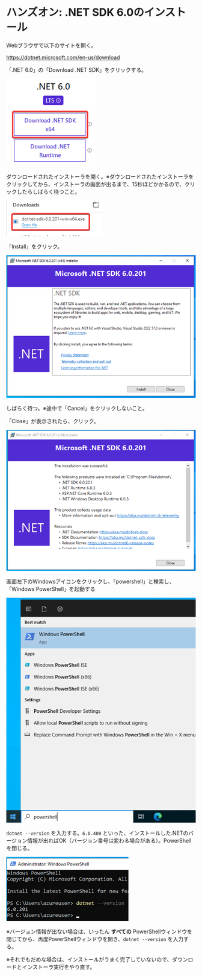 # ハンズオン: .NET SDK 6.0のインストール

Webブラウザで以下のサイトを開く。

https://dotnet.microsoft.com/en-us/download

「.NET 6.0」の「Download .NET SDK」をクリックする。

![](images/ss-2022-04-02-02-14-07.png)

ダウンロードされたインストーラを開く。※ダウンロードされたインストーラをクリックしてから、インストーラの画面が出るまで、15秒ほどかかるので、クリックしたらしばらく待つこと。

![](images/ss-2022-04-02-02-15-41.png)

「Install」をクリック。

![](images/ss-2022-04-02-02-16-07.png)

しばらく待つ。※途中で「Cancel」をクリックしないこと。

「Close」が表示されたら、クリック。

![](images/ss-2022-04-02-02-17-01.png)

画面左下のWindowsアイコンをクリックし、「powershell」と検索し、「Windows PowerShell」を起動する

![](images/ss-2022-04-02-02-18-14.png)

`dotnet --version` を入力する。`6.0.400` といった、インストールした.NETのバージョン情報が出ればOK（バージョン番号は変わる場合がある）。PowerShellを閉じる。

![](images/ss-2022-04-02-02-19-02.png)

※バージョン情報が出ない場合は、いったん **すべての** PowerShellウィンドウを閉じてから、再度PowerShellウィンドウを開き、`dotnet --version` を入力する。

※それでもだめな場合は、インストールがうまく完了していないので、ダウンロードとインストーラ実行をやり直す。

